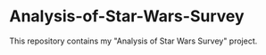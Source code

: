 # Analysis-of-Star-Wars-Survey
This repository contains my "Analysis of Star Wars Survey" project. 
